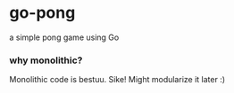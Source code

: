 # go-pong
a simple pong game using Go

### why monolithic?

Monolithic code is bestuu. Sike! Might modularize it later :)
